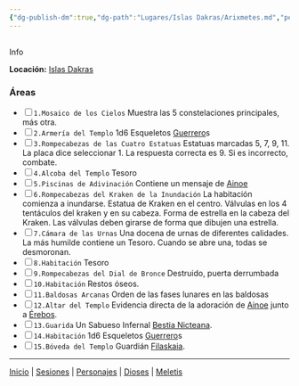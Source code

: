 ```yaml
---
{"dg-publish-dm":true,"dg-path":"Lugares/Islas Dakras/Arixmetes.md","permalink":"/lugares/islas-dakras/arixmetes/"}
---
```


<p><span><div data-callout-metadata="" data-callout-fold="" data-callout="info" class="callout node-insert-event"><div class="callout-title" dir="auto"><div class="callout-icon"><svg width="16" height="16"></svg></div><div class="callout-title-inner">Info</div></div><div class="callout-content">
<p dir="auto"><strong>Locación:</strong> <a data-tooltip-position="top" aria-label="Lugares/Islas Dakras.md" data-href="Lugares/Islas Dakras.md" href="Lugares/Islas Dakras.md" class="internal-link" target="_blank" rel="noopener nofollow">Islas Dakras</a></p>
</div></div></span></p><h3><span>Áreas</span></h3><div><ul class="contains-task-list"><li data-task=" " class="dataview task-list-item"><input type="checkbox" class="dataview task-list-item-checkbox"><span><code>1.Mosaico de los Cielos</code> Muestra las 5 constelaciones principales, más otra.</span></li><li data-task=" " class="dataview task-list-item"><input type="checkbox" class="dataview task-list-item-checkbox"><span><code>2.Armería del Templo</code> 1d6 Esqueletos <a data-tooltip-position="top" aria-label="Statblocks/Guerrero" data-href="Statblocks/Guerrero" href="Statblocks/Guerrero" class="internal-link" target="_blank" rel="noopener nofollow">Guerrero</a>s</span></li><li data-task=" " class="dataview task-list-item"><input type="checkbox" class="dataview task-list-item-checkbox"><span><code>3.Rompecabezas de las Cuatro Estatuas</code> Estatuas marcadas 5, 7, 9, 11. La placa dice seleccionar 1. La respuesta correcta es 9. Si es incorrecto, combate.</span></li><li data-task=" " class="dataview task-list-item"><input type="checkbox" class="dataview task-list-item-checkbox"><span><code>4.Alcoba del Templo</code> Tesoro</span></li><li data-task=" " class="dataview task-list-item"><input type="checkbox" class="dataview task-list-item-checkbox"><span><code>5.Piscinas de Adivinación</code> Contiene un mensaje de <a data-tooltip-position="top" aria-label="Personajes/Ainoe" data-href="Personajes/Ainoe" href="Personajes/Ainoe" class="internal-link" target="_blank" rel="noopener nofollow">Ainoe</a></span></li><li data-task=" " class="dataview task-list-item"><input type="checkbox" class="dataview task-list-item-checkbox"><span><code>6.Rompecabezas del Kraken de la Inundación</code> La habitación comienza a inundarse. Estatua de Kraken en el centro. Válvulas en los 4 tentáculos del kraken y en su cabeza. Forma de estrella en la cabeza del Kraken. Las válvulas deben girarse de forma que dibujen una estrella.</span></li><li data-task=" " class="dataview task-list-item"><input type="checkbox" class="dataview task-list-item-checkbox"><span><code>7.Cámara de las Urnas</code> Una docena de urnas de diferentes calidades. La más humilde contiene un Tesoro. Cuando se abre una, todas se desmoronan.</span></li><li data-task=" " class="dataview task-list-item"><input type="checkbox" class="dataview task-list-item-checkbox"><span><code>8.Habitación</code> Tesoro</span></li><li data-task=" " class="dataview task-list-item"><input type="checkbox" class="dataview task-list-item-checkbox"><span><code>9.Rompecabezas del Dial de Bronce</code> Destruido, puerta derrumbada</span></li><li data-task=" " class="dataview task-list-item"><input type="checkbox" class="dataview task-list-item-checkbox"><span><code>10.Habitación</code> Restos óseos.</span></li><li data-task=" " class="dataview task-list-item"><input type="checkbox" class="dataview task-list-item-checkbox"><span><code>11.Baldosas Arcanas</code> Orden de las fases lunares en las baldosas</span></li><li data-task=" " class="dataview task-list-item"><input type="checkbox" class="dataview task-list-item-checkbox"><span><code>12.Altar del Templo</code> Evidencia directa de la adoración de <a data-tooltip-position="top" aria-label="Personajes/Ainoe" data-href="Personajes/Ainoe" href="Personajes/Ainoe" class="internal-link" target="_blank" rel="noopener nofollow">Ainoe</a> junto a <a data-tooltip-position="top" aria-label="Dioses/Érebos" data-href="Dioses/Érebos" href="Dioses/Érebos" class="internal-link" target="_blank" rel="noopener nofollow">Érebos</a>.</span></li><li data-task=" " class="dataview task-list-item"><input type="checkbox" class="dataview task-list-item-checkbox"><span><code>13.Guarida</code> Un Sabueso Infernal <a data-tooltip-position="top" aria-label="Statblocks/Bestia Nicteana" data-href="Statblocks/Bestia Nicteana" href="Statblocks/Bestia Nicteana" class="internal-link" target="_blank" rel="noopener nofollow">Bestia Nicteana</a>.</span></li><li data-task=" " class="dataview task-list-item"><input type="checkbox" class="dataview task-list-item-checkbox"><span><code>14.Habitación</code> 1d6 Esqueletos <a data-tooltip-position="top" aria-label="Statblocks/Guerrero" data-href="Statblocks/Guerrero" href="Statblocks/Guerrero" class="internal-link" target="_blank" rel="noopener nofollow">Guerrero</a>s</span></li><li data-task=" " class="dataview task-list-item"><input type="checkbox" class="dataview task-list-item-checkbox"><span><code>15.Bóveda del Templo</code> Guardián <a data-tooltip-position="top" aria-label="Statblocks/Filaskaia" data-href="Statblocks/Filaskaia" href="Statblocks/Filaskaia" class="internal-link" target="_blank" rel="noopener nofollow">Filaskaia</a>.</span></li></ul></div><p><span><hr></span></p><span><span><a data-tooltip-position="top" aria-label="Almanaque/Inicio" data-href="Almanaque/Inicio" href="Almanaque/Inicio" class="internal-link" target="_blank" rel="noopener nofollow">Inicio</a> | <a data-tooltip-position="top" aria-label="Almanaque/Sesiones" data-href="Almanaque/Sesiones" href="Almanaque/Sesiones" class="internal-link" target="_blank" rel="noopener nofollow">Sesiones</a> | <a data-tooltip-position="top" aria-label="Almanaque/Personajes" data-href="Almanaque/Personajes" href="Almanaque/Personajes" class="internal-link" target="_blank" rel="noopener nofollow">Personajes</a> | <a data-tooltip-position="top" aria-label="Almanaque/Dioses" data-href="Almanaque/Dioses" href="Almanaque/Dioses" class="internal-link" target="_blank" rel="noopener nofollow">Dioses</a> | <a data-tooltip-position="top" aria-label="Lugares/Meletis" data-href="Lugares/Meletis" href="Lugares/Meletis" class="internal-link" target="_blank" rel="noopener nofollow">Meletis</a> </span></span>